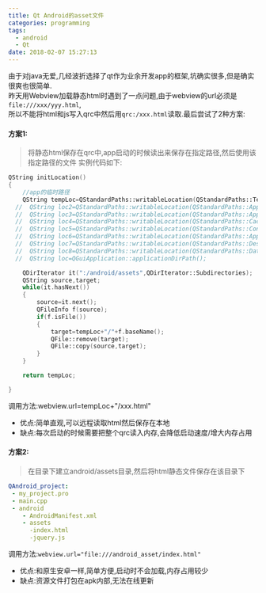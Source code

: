 ```yaml
---
title: Qt Android的asset文件
categories: programming
tags:
  - android
  - Qt
date: 2018-02-07 15:27:13
---
```


由于对java无爱,几经波折选择了qt作为业余开发app的框架,坑确实很多,但是确实很爽也很简单.    
昨天用Webview加载静态html时遇到了一点问题,由于webview的url必须是`file:///xxx/yyy.html`,    
所以不能将html和js写入qrc中然后用`qrc:/xxx.html`读取.最后尝试了2种方案:   


#### 方案1:
>将静态html保存在qrc中,app启动的时候读出来保存在指定路径,然后使用该指定路径的文件
实例代码如下:
```c++
QString initLocation()
{
    //app的临时路径
    QString tempLoc=QStandardPaths::writableLocation(QStandardPaths::TempLocation);
  //  QString loc2=QStandardPaths::writableLocation(QStandardPaths::AppDataLocation);
  //  QString loc3=QStandardPaths::writableLocation(QStandardPaths::ApplicationsLocation);
  //  QString loc4=QStandardPaths::writableLocation(QStandardPaths::CacheLocation);
  //  QString loc5=QStandardPaths::writableLocation(QStandardPaths::ConfigLocation);
  //  QString loc6=QStandardPaths::writableLocation(QStandardPaths::AppConfigLocation);
  //  QString loc7=QStandardPaths::writableLocation(QStandardPaths::DesktopLocation);
  //  QString loc8=QStandardPaths::writableLocation(QStandardPaths::DataLocation);
  //  QString loc=QGuiApplication::applicationDirPath();

    QDirIterator it(":/android/assets",QDirIterator::Subdirectories);
    QString source,target;
    while(it.hasNext())
    {
        source=it.next();
        QFileInfo f(source);
        if(f.isFile())
        {
            target=tempLoc+"/"+f.baseName();
            QFile::remove(target);
            QFile::copy(source,target);
        }
    }

    return tempLoc;

}
```
调用方法:webview.url=tempLoc+"/xxx.html"
* 优点:简单直观,可以远程读取html然后保存在本地
* 缺点:每次启动的时候需要把整个qrc读入内存,会降低启动速度/增大内存占用




#### 方案2:
>在目录下建立android/assets目录,然后将html静态文件保存在该目录下
```yaml
QAndroid_project:
 - my_project.pro
 - main.cpp
 - android
    - AndroidManifest.xml
    - assets
      -index.html
      -jquery.js
```
调用方法:`webview.url="file:///android_asset/index.html"`
* 优点:和原生安卓一样,简单方便,启动时不会加载,内存占用较少
* 缺点:资源文件打包在apk内部,无法在线更新